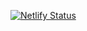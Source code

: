 [![Netlify Status](https://api.netlify.com/api/v1/badges/d8fafb45-1e22-4449-aeab-d5ddf7cd0034/deploy-status)](https://app.netlify.com/sites/fnb-dashboard/deploys)
